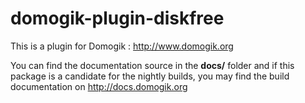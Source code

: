 domogik-plugin-diskfree
=======================

This is a plugin for Domogik : http://www.domogik.org

You can find the documentation source in the **docs/** folder and if this package is a candidate for the nightly builds, you may find the build documentation on http://docs.domogik.org
